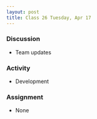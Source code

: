 ```yaml
---
layout: post
title: Class 26 Tuesday, Apr 17
---
```


### Discussion

* Team updates

### Activity

* Development

### Assignment

* None

